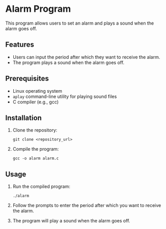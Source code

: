 # Alarm Program

This program allows users to set an alarm and plays a sound when the alarm goes off.

## Features

- Users can input the period after which they want to receive the alarm.
- The program plays a sound when the alarm goes off.

## Prerequisites

- Linux operating system
- `aplay` command-line utility for playing sound files
- C compiler (e.g., gcc)

## Installation

1. Clone the repository:

    ```
    git clone <repository_url>
    ```

2. Compile the program:

    ```
    gcc -o alarm alarm.c
    ```

## Usage

1. Run the compiled program:

    ```
    ./alarm
    ```

2. Follow the prompts to enter the period after which you want to receive the alarm.

3. The program will play a sound when the alarm goes off.

